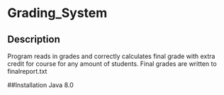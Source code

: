 # Grading_System
## Description
Program reads in grades and correctly calculates final grade with extra credit for 
course for any amount of students. Final grades are written to finalreport.txt

##Installation
Java 8.0
